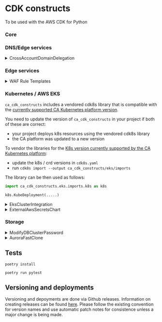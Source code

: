 # CDK constructs

To be used with the AWS CDK for Python

### Core

### DNS/Edge services

<details>
  <summary>CrossAccountDomainDelegation</summary>

Creates delegated domains

```python
from ca_cdk_constructs import CrossAccountDomainDelegation, R53ParentZoneConfig

zone = PublicHostedZone(self, "Zone", zone_name="my-subdomain.acme.org")

# creates delegation records in for my-subdomain.acme.org in acme.org
CrossAccountDomainDelegation(
    subdomain_stack,
    "MySubdomainDnsDelegation",
    parent_zone_config=R53ParentZoneConfig(
        account_id="1234566789012",
        zone_name="acme.org",
        role_name="R53UpdateRole" # existing role in the parent zone account
    ),
    hosted_zone=zone
)

```

</details>

### Edge services

<details>
    <summary>WAF Rule Templates</summary>

TODO TODO TODO

</details>

### Kubernetes / AWS EKS

`ca_cdk_constructs` includes a vendored cdk8s library that is compatible with the [currently supported CA Kubernetes platform version](https://citizensadvice.atlassian.net/wiki/spaces/OPS/pages/2874441735/Current+version).

You need to update the version of `ca_cdk_constructs` in your project if both of these are correct:

- your project deploys k8s resources using the vendored cdk8s library
- the CA platform was updated to a new version

To vendor the libraries for the [K8s version currently supported by the CA Kubernetes platform](https://citizensadvice.atlassian.net/wiki/spaces/OPS/pages/2874441735/Current+version):

- update the k8s / crd versions in `cdk8s.yaml`
- run `cdk8s import --output ca_cdk_constructs/eks/imports`

The library can be then used as follows:

```python
import ca_cdk_constructs.eks.imports.k8s as k8s

k8s.KubeDeployment(.....)
```

<details>
  <summary>EksClusterIntegration</summary>

Makes it possible to deploy to imported EKS clusters.

```python
from ca_cdk_constructs.eks import EksClusterIntegration

# in an existing stack
eks_integration = EksClusterIntegration(self, "EksIntegration", vpc=vpc, cluster_name="mycluster")

# for imported clusters the kubectl role must be manually added to aws-auth
# The role ARN will also be available in the K8sAuthRoleArn output
eks_integration.role
# the EKS cluster
eks_integration.cluster
```

</details>

<details>
  <summary>ExternalAwsSecretsChart</summary>

cdk8s Chart to deploy [External Secrets](https://external-secrets.io/) referencing one or more AWS SecretsManager or ParameterStore secrets.

See [the tests](./tests/eks/external_secrets/test_external_secrets_chart.py)

</details>

### Storage

<details>
  <summary>ModifyDBClusterPassword</summary>

Modifies the password of an Aurora cluster

```python
modify_cluster_password = ModifyDBClusterPassword(self, "ModifyClusterPassword", cluster_id=cluster_id, secret=db_secret)
modify_cluster_password.trigger_on_stack_create_update()
# access the udnerlaying lambda to e.g. add it to a state machine
modify_cluster_password.lambda_funct
```

</details>

<details>
  <summary>AuroraFastClone</summary>

Clones an Aurora cluster.

```python
from ca_cdk_constructs.storage.aurora_clone_refresh import AuroraCloneRefresh

source_cluster = DatabaseCluster(self, "AuroraCluster", ....) # or lookup one
vpc = source_cluster.vpc # or look it up

cluster_pg = CfnDBClusterParameterGroup(
    self,
    "DBClusterParameterGroup",
    description=f"Cluster parameter group for test clone",
    family=source_cluster.engine.parameter_group_family,
    parameters={"log_hostname": 1},
)
cluster_instance_pg = rds.CfnDBParameterGroup(
    self,
    "DBParameterGroup",
    description=f"DB parameter group for test clone instance",
    family=source_cluster.engine.parameter_group_family,
    parameters={"log_hostname": 1},
)

# periodically clone the source cluster
cloned_cluster = AuroraCloneRefresh(self, "TestClone",
                              source_cluster=source_cluster,
                              source_cluster_vpc=vpc,
                              source_cluster_master_username=username,
                              db_instance_class="db.t3.medium",
                              cluster_parameter_group=cluster_pg,
                              instance_parameter_group=cluster_instance_pg,
                                    tags={
                                        "Tag": "Value"
                                    },
                              clone_schedule=Schedule.cron(minute="0", hour="8"),
                              notifications_topic=topic)

# allow access to the clone from certain ranges
cloned_cluster.allow_from(ec2.Peer.ipv4(vpc.vpc_cidr_block))
# or
clone.cluster_sg.allow_....

# access the cloned cluster credentials
cloned_cluster.clone_secret # DatabaseSecret
# the clone SNS topic
cloned_cluster.notifications_topic # Topic

# the event rule
cloned_cluster.event_rule

```

</details>

## Tests

```shell
poetry install

poetry run pytest
```

## Versioning and deployments

Versioning and depoyments are done via Github releases. Information on creating releases can be found [here](https://docs.github.com/en/repositories/releasing-projects-on-github/managing-releases-in-a-repository#creating-a-release). Please follow the existing convention for version names and use automatic patch notes for consistence unless a major change is being made.
